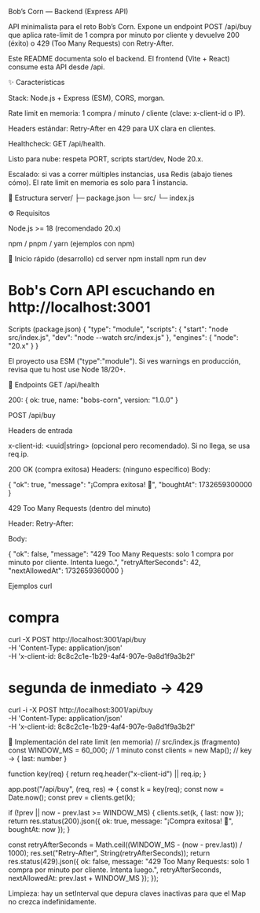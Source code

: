 Bob’s Corn — Backend (Express API)

API minimalista para el reto Bob’s Corn.
Expone un endpoint POST /api/buy que aplica rate-limit de 1 compra por minuto por cliente y devuelve 200 (éxito) o 429 (Too Many Requests) con Retry-After.

Este README documenta solo el backend. El frontend (Vite + React) consume esta API desde /api.

✨ Características

Stack: Node.js + Express (ESM), CORS, morgan.

Rate limit en memoria: 1 compra / minuto / cliente (clave: x-client-id o IP).

Headers estándar: Retry-After en 429 para UX clara en clientes.

Healthcheck: GET /api/health.

Listo para nube: respeta PORT, scripts start/dev, Node 20.x.

Escalado: si vas a correr múltiples instancias, usa Redis (abajo tienes cómo). El rate limit en memoria es solo para 1 instancia.

📁 Estructura
server/
├─ package.json
└─ src/
└─ index.js

⚙️ Requisitos

Node.js >= 18 (recomendado 20.x)

npm / pnpm / yarn (ejemplos con npm)

🚀 Inicio rápido (desarrollo)
cd server
npm install
npm run dev

# Bob's Corn API escuchando en http://localhost:3001

Scripts (package.json)
{
"type": "module",
"scripts": {
"start": "node src/index.js",
"dev": "node --watch src/index.js"
},
"engines": { "node": "20.x" }
}

El proyecto usa ESM ("type":"module"). Si ves warnings en producción, revisa que tu host use Node 18/20+.

🔌 Endpoints
GET /api/health

200: { ok: true, name: "bobs-corn", version: "1.0.0" }

POST /api/buy

Headers de entrada

x-client-id: <uuid|string> (opcional pero recomendado).
Si no llega, se usa req.ip.

200 OK (compra exitosa)
Headers: (ninguno específico)
Body:

{
"ok": true,
"message": "¡Compra exitosa! 🌽",
"boughtAt": 1732659300000
}

429 Too Many Requests (dentro del minuto)

Header: Retry-After: <segundos>

Body:

{
"ok": false,
"message": "429 Too Many Requests: solo 1 compra por minuto por cliente. Intenta luego.",
"retryAfterSeconds": 42,
"nextAllowedAt": 1732659360000
}

Ejemplos curl

# compra

curl -X POST http://localhost:3001/api/buy \
 -H 'Content-Type: application/json' \
 -H 'x-client-id: 8c8c2c1e-1b29-4af4-907e-9a8d1f9a3b2f'

# segunda de inmediato → 429

curl -i -X POST http://localhost:3001/api/buy \
 -H 'Content-Type: application/json' \
 -H 'x-client-id: 8c8c2c1e-1b29-4af4-907e-9a8d1f9a3b2f'

🧠 Implementación del rate limit (en memoria)
// src/index.js (fragmento)
const WINDOW_MS = 60_000; // 1 minuto
const clients = new Map(); // key -> { last: number }

function key(req) {
return req.header("x-client-id") || req.ip;
}

app.post("/api/buy", (req, res) => {
const k = key(req);
const now = Date.now();
const prev = clients.get(k);

if (!prev || now - prev.last >= WINDOW_MS) {
clients.set(k, { last: now });
return res.status(200).json({ ok: true, message: "¡Compra exitosa! 🌽", boughtAt: now });
}

const retryAfterSeconds = Math.ceil((WINDOW_MS - (now - prev.last)) / 1000);
res.set("Retry-After", String(retryAfterSeconds));
return res.status(429).json({
ok: false,
message: "429 Too Many Requests: solo 1 compra por minuto por cliente. Intenta luego.",
retryAfterSeconds,
nextAllowedAt: prev.last + WINDOW_MS
});
});

Limpieza: hay un setInterval que depura claves inactivas para que el Map no crezca indefinidamente.
